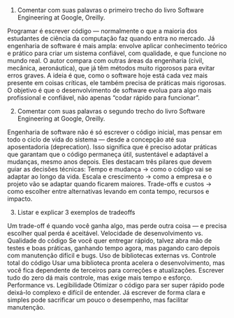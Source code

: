 1. Comentar com suas palavras o primeiro trecho do livro Software Engineering at Google, Oreilly.

Programar é escrever código — normalmente o que a maioria dos estudantes de ciência da computação faz quando entra no mercado. Já engenharia de software é mais ampla: envolve aplicar conhecimento teórico e prático para criar um sistema confiável, com qualidade, e que funcione no mundo real.
O autor compara com outras áreas da engenharia (civil, mecânica, aeronáutica), que já têm métodos muito rigorosos para evitar erros graves. A ideia é que, como o software hoje está cada vez mais presente em coisas críticas, ele também precisa de práticas mais rigorosas. O objetivo é que o desenvolvimento de software evolua para algo mais profissional e confiável, não apenas “codar rápido para funcionar”.

2. Comentar com suas palavras o segundo trecho do livro Software Engineering at Google, Oreilly.

Engenharia de software não é só escrever o código inicial, mas pensar em todo o ciclo de vida do sistema — desde a concepção até sua aposentadoria (deprecation).
Isso significa que é preciso adotar práticas que garantam que o código permaneça útil, sustentável e adaptável a mudanças, mesmo anos depois.
Eles destacam três pilares que devem guiar as decisões técnicas:
Tempo e mudança → como o código vai se adaptar ao longo da vida.
Escala e crescimento → como a empresa e o projeto vão se adaptar quando ficarem maiores.
Trade-offs e custos → como escolher entre alternativas levando em conta tempo, recursos e impacto.

3. Listar e explicar 3 exemplos de tradeoffs

Um trade-off é quando você ganha algo, mas perde outra coisa — e precisa escolher qual perda é aceitável.
Velocidade de desenvolvimento vs. Qualidade do código
Se você quer entregar rápido, talvez abra mão de testes e boas práticas, ganhando tempo agora, mas pagando caro depois com manutenção difícil e bugs.
Uso de bibliotecas externas vs. Controle total do código
Usar uma biblioteca pronta acelera o desenvolvimento, mas você fica dependente de terceiros para correções e atualizações. Escrever tudo do zero dá mais controle, mas exige mais tempo e esforço.
Performance vs. Legibilidade
Otimizar o código para ser super rápido pode deixá-lo complexo e difícil de entender. Já escrever de forma clara e simples pode sacrificar um pouco o desempenho, mas facilitar manutenção.
